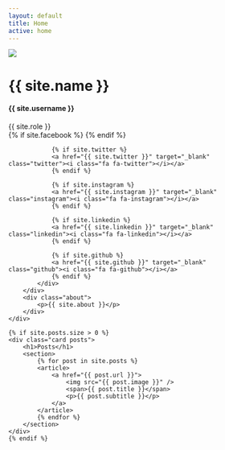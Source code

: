 ```yaml
---
layout: default
title: Home
active: home
---
```

<div class="container">
    <div class="card home-card">
        <div class="profile">
            <img src="{{ site.picture }}" />
        </div>
        <div class="info">
            <h1>{{ site.name }}</h1>
            <h4>{{ site.username }}</h4>
            <span>{{ site.role }}</span>
            <div class="networks">
                {% if site.facebook %}
                <a href="{{ site.facebook }}" target="_blank" class="facebook"><i class="fa fa-facebook"></i></a>
                {% endif %}

                {% if site.twitter %}
                <a href="{{ site.twitter }}" target="_blank" class="twitter"><i class="fa fa-twitter"></i></a>
                {% endif %}

                {% if site.instagram %}
                <a href="{{ site.instagram }}" target="_blank" class="instagram"><i class="fa fa-instagram"></i></a>
                {% endif %}

                {% if site.linkedin %}
                <a href="{{ site.linkedin }}" target="_blank" class="linkedin"><i class="fa fa-linkedin"></i></a>
                {% endif %}

                {% if site.github %}
                <a href="{{ site.github }}" target="_blank" class="github"><i class="fa fa-github"></i></a>
                {% endif %}
            </div>
        </div>
        <div class="about">
            <p>{{ site.about }}</p>
        </div>
    </div>

    {% if site.posts.size > 0 %}
    <div class="card posts">
        <h1>Posts</h1>
        <section>
            {% for post in site.posts %}
            <article>
                <a href="{{ post.url }}">
                    <img src="{{ post.image }}" />
                    <span>{{ post.title }}</span>
                    <p>{{ post.subtitle }}</p>
                </a>
            </article>
            {% endfor %}
        </section>
    </div>
    {% endif %}
</div>